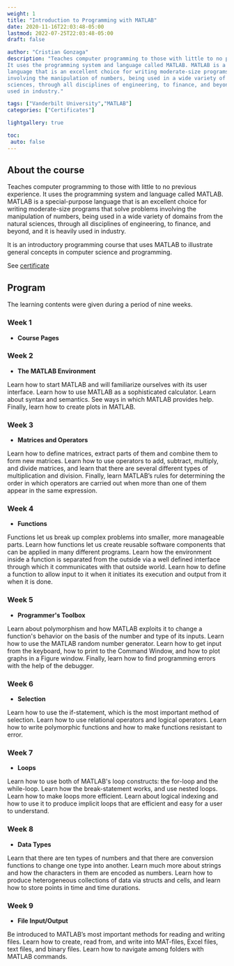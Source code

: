 ```yaml
---
weight: 1
title: "Introduction to Programming with MATLAB"
date: 2020-11-16T22:03:48-05:00
lastmod: 2022-07-25T22:03:48-05:00
draft: false

author: "Cristian Gonzaga"
description: "Teaches computer programming to those with little to no previous experience. 
It uses the programming system and language called MATLAB. MATLAB is a special-purpose 
language that is an excellent choice for writing moderate-size programs that solve problems 
involving the manipulation of numbers, being used in a wide variety of domains from the natural 
sciences, through all disciplines of engineering, to finance, and beyond, and it is heavily 
used in industry."

tags: ["Vanderbilt University","MATLAB"]
categories: ["Certificates"]

lightgallery: true

toc:
 auto: false
---
```

<!--more-->

## About the course

Teaches computer programming to those with little to no previous experience. 
It uses the programming system and language called MATLAB. MATLAB is a special-purpose 
language that is an excellent choice for writing moderate-size programs that solve problems 
involving the manipulation of numbers, being used in a wide variety of domains from the natural 
sciences, through all disciplines of engineering, to finance, and beyond, and it is heavily 
used in industry.

It is an introductory programming course that uses MATLAB to illustrate general 
concepts in computer science and programming.

See [certificate](https://coursera.org/share/45e983457108d7701039e8bcb25120fa)

## Program

The learning contents were given during a period of nine weeks.

### Week 1

* **Course Pages**

### Week 2

* **The MATLAB Environment**

Learn how to start MATLAB and will familiarize ourselves with its user interface. 
Learn how to use MATLAB as a sophisticated calculator. 
Learn about syntax and semantics. 
See ways in which MATLAB provides help. 
Finally, learn how to create plots in MATLAB.

### Week 3

* **Matrices and Operators**

Learn how to define matrices, extract parts of them and combine them to form new matrices. 
Learn how to use operators to add, subtract, multiply, and divide matrices, and 
learn that there are several different types of multiplication and division. 
Finally, learn MATLAB’s rules for determining the order in which operators are carried out when more 
than one of them appear in the same expression.

### Week 4

* **Functions**

Functions let us break up complex problems into smaller, more manageable parts. 
Learn how functions let us create reusable software components that can be applied in many different programs. 
Learn how the environment inside a function is separated from the outside via a well 
defined interface through which it communicates with that outside world. 
Learn how to define a function to allow input to it when it initiates its execution and output from it when it is done.


### Week 5

* **Programmer's Toolbox**

Learn about polymorphism and how MATLAB exploits it to change a function's behavior on the basis 
of the number and type of its inputs. Learn how to use the MATLAB random number generator. 
Learn how to get input from the keyboard, how to print to the Command Window, and how to plot graphs in a Figure window. 
Finally, learn how to find programming errors with the help of the debugger.

### Week 6

* **Selection**

Learn how to use the if-statement, which is the most important method of selection. 
Learn how to use relational operators and logical operators. 
Learn how to write polymorphic functions and how to make functions resistant to error.

### Week 7

* **Loops**

Learn how to use both of MATLAB's loop constructs: the for-loop and the while-loop. 
Learn how the break-statement works, and use nested loops. 
Learn how to make loops more efficient. 
Learn about logical indexing and how to use it to produce implicit loops that 
are efficient and easy for a user to understand.

### Week 8

* **Data Types**

Learn that there are ten types of numbers and that there are conversion functions to change one type into another. 
Learn much more about strings and how the characters in them are encoded as numbers. 
Learn how to produce heterogeneous collections of data via structs and cells, and 
learn how to store points in time and time durations.

### Week 9

* **File Input/Output**

Be introduced to MATLAB’s most important methods for reading and writing files. 
Learn how to create, read from, and write into MAT-files, Excel files, text files, and binary files. 
Learn how to navigate among folders with MATLAB commands.
